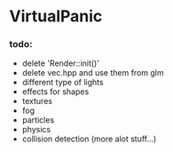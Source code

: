 # VirtualPanic

### todo:

- delete 'Render::init()'
- delete vec.hpp and use them from glm
- different type of lights
- effects for shapes
- textures
- fog
- particles
- physics
- collision detection
  (more alot stuff...)

